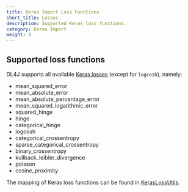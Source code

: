 ```yaml
---
title: Keras Import Loss Functions
short_title: Losses
description: Supported Keras loss functions.
category: Keras Import
weight: 4
---
```


## Supported loss functions

DL4J supports all available [Keras losses](https://keras.io/losses) (except for `logcosh`), namely:

* <i class="fa fa-check-square-o"></i> mean_squared_error
* <i class="fa fa-check-square-o"></i> mean_absolute_error
* <i class="fa fa-check-square-o"></i> mean_absolute_percentage_error
* <i class="fa fa-check-square-o"></i> mean_squared_logarithmic_error
* <i class="fa fa-check-square-o"></i> squared_hinge
* <i class="fa fa-check-square-o"></i> hinge
* <i class="fa fa-check-square-o"></i> categorical_hinge
* <i class="fa fa-square-o"></i> logcosh
* <i class="fa fa-check-square-o"></i> categorical_crossentropy
* <i class="fa fa-check-square-o"></i> sparse_categorical_crossentropy
* <i class="fa fa-check-square-o"></i> binary_crossentropy
* <i class="fa fa-check-square-o"></i> kullback_leibler_divergence
* <i class="fa fa-check-square-o"></i> poisson
* <i class="fa fa-check-square-o"></i> cosine_proximity

The mapping of Keras loss functions can be found in [KerasLossUtils](https://github.com/deeplearning4j/deeplearning4j/blob/master/deeplearning4j/deeplearning4j-modelimport/src/main/java/org/deeplearning4j/nn/modelimport/keras/utils/KerasLossUtils.java).